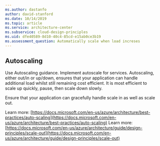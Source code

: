 ```yaml
---
ms.author: dastanfo
author: david-stanford
ms.date: 10/14/2019
ms.topic: article
ms.service: architecture-center
ms.subservice: cloud-design-principles
ms.uid: dfe40589-8d10-40c4-85cd-e15ab0ce3b19
ms.assessment_question: Automatically scale when load increses
---
```

## Autoscaling

Use Autoscaling guidance. Implement autoscale for services. Autoscaling, either out/in or up/down, ensures that your application can handle additional load whilst still remaining cost efficient. It is most efficient to scale up quickly, pause, then scale down slowly.

Ensure that your application can gracefully handle scale in as well as scale out.

Learn more: [https://docs.microsoft.com/en-us/azure/architecture/best-practices/auto-scaling](https://docs.microsoft.com/en-us/azure/architecture/best-practices/auto-scaling)
Learn more: [https://docs.microsoft.com/en-us/azure/architecture/guide/design-principles/scale-out](https://docs.microsoft.com/en-us/azure/architecture/guide/design-principles/scale-out)